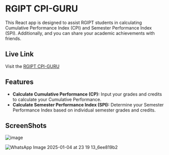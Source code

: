 # RGIPT CPI-GURU

This React app is designed to assist RGIPT students in calculating Cumulative Performance Index (CPI) and Semester Performance Index (SPI). Additionally, and you can share your academic achievements with friends.

## Live Link

Visit the [RGIPT CPI-GURU](https://cpi-guru-beta.vercel.app/) 

## Features

- **Calculate Cumulative Performance (CP):** Input your grades and credits to calculate your Cumulative Performance.
- **Calculate Semester Performance Index (SPI):** Determine your Semester Performance Index based on individual semester grades and credits.


## ScreenShots
![image](https://github.com/user-attachments/assets/074e79e9-cdde-4e0f-a918-70e67420ac19)


![WhatsApp Image 2025-01-04 at 23 19 13_6ee819b2](https://github.com/user-attachments/assets/d13e6cd2-6b0a-4d5f-9c8e-acc0c7a4757e)


